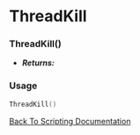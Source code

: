 # ThreadKill

### ThreadKill()
- ***Returns:*** 

### Usage

```Lua
ThreadKill()
```


[Back To Scripting Documentation](../README.md)
